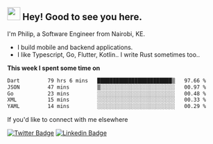 <h2><img src="https://slackmojis.com/emojis/3643-cool-doge/download" width="30"/> Hey! Good to see you here.</h2>

<p>I'm Philip, a Software Engineer from Nairobi, KE. 

- I build mobile and backend applications.
- I like Typescript, Go, Flutter, Kotlin.. I write Rust sometimes too..</p>

**This week I spent some time on**
<!--START_SECTION:waka-->

```txt
Dart         79 hrs 6 mins   ████████████████████████▒   97.66 %
JSON         47 mins         ▒░░░░░░░░░░░░░░░░░░░░░░░░   00.97 %
Go           23 mins         ░░░░░░░░░░░░░░░░░░░░░░░░░   00.48 %
XML          15 mins         ░░░░░░░░░░░░░░░░░░░░░░░░░   00.33 %
YAML         14 mins         ░░░░░░░░░░░░░░░░░░░░░░░░░   00.29 %
```

<!--END_SECTION:waka-->

If you'd like to connect with me elsewhere

[![Twitter Badge](https://img.shields.io/badge/-Twitter-1ca0f1?style=flat-square&labelColor=1ca0f1&logo=twitter&logoColor=white&link=https://twitter.com/_diogorodrigues)](https://twitter.com/kimathiphil)  [![Linkedin Badge](https://img.shields.io/badge/-LinkedIn-blue?style=flat-square&logo=Linkedin&logoColor=white&link=https://www.linkedin.com/in/philip-kimathi-2604a9114/)](https://www.linkedin.com/in/philip-kimathi-2604a9114/)
